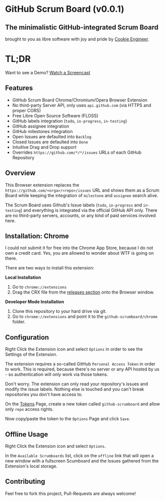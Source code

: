 # GitHub Scrum Board (v0.0.1)

## The minimalistic GitHub-integrated Scrum Board

brought to you as libre software with joy and pride by [Cookie Engineer](https://cookie.engineer).


# TL;DR

Want to see a Demo? [Watch a Screencast](https://i.imgur.com/pzcJDUF.mp4)


## Features

- GitHub Scrum Board Chrome/Chromium/Opera Browser Extension
- No third-party Server API, only uses `api.github.com` (via HTTPS and proper CORS)
- Free Libre Open Source Software (FLOSS)
- GitHub labels integration (`todo`, `in-progress`, `in-testing`)
- GitHub assignee integration
- GitHub milestones integration
- Open Issues are defaulted into `Backlog`
- Closed Issues are defaulted into `Done`
- Intuitive Drag and Drop support
- Overrides `https://github.com/*/*/issues` URLs of each GitHub Repository


## Overview

This Browser extension replaces the `https://github.com/<orga>/<repo>/issues` URL
and shows them as a Scrum Board while keeping the integration of `milestone` and
`assignee` search alive.

The Scrum Board uses Github's Issue labels (`todo`, `in-progress` and `in-testing`)
and everything is integrated via the official GitHub API only. There are no third-party
servers, accounts, or any kind of paid services involved here.


## Installation: Chrome

I could not submit it for free into the Chrome App Store, because I do not own a credit card.
Yes, you are allowed to wonder about WTF is going on there.

There are two ways to install this extension:

**Local Installation**

1. Go to `chrome://extensions`
2. Drag the CRX file from the [releases section](https://github.com/cookiengineer/github-scrumboard/releases) onto the Browser window.

**Developer Mode Installation**

1. Clone this repository to your hard drive via git.
2. Go to `chrome://extensions` and point it to the `github-scrumboard/chrome` folder.


## Configuration

Right Click the Extension icon and select `Options` in order to see
the Settings of the Extension.

The extension requires a so-called GitHub `Personal Access Token`
in order to work. This is required, because there's no server or
any API hosted by us - so authentication will only work via those
tokens.

Don't worry. The extension can only read your repository's issues
and modify the issue labels. Nothing else is touched and you can't
break repositories you don't have access to.

On the [Tokens](https://github.com/settings/tokens) Page, create a
new token called `github-scrumboard` and allow only `repo` access
rights.

Now copy/paste the token to the `Options` Page and click `Save`.


## Offline Usage

Right Click the Extension icon and select `Options`.

In the `Available Scrumboards` list, click on the `offline` link
that will open a new window with a fullscreen Scumboard and the
Issues gathered from the Extension's local storage.


## Contributing

Feel free to fork this project, Pull-Requests are always welcome!

